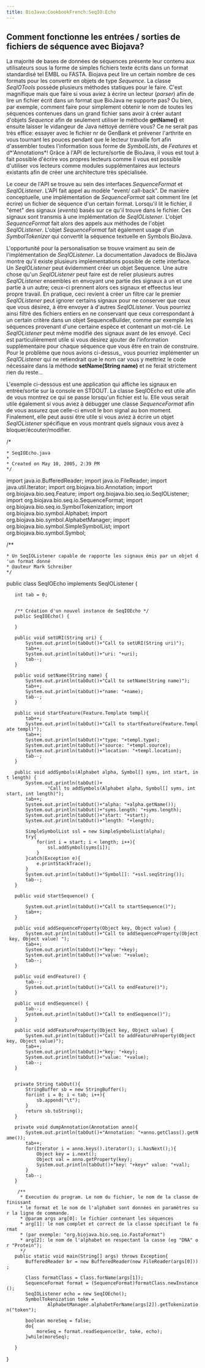 ```yaml
---
title: BioJava:CookbookFrench:SeqIO:Echo
---
```


Comment fonctionne les entrées / sorties de fichiers de séquence avec Biojava?
------------------------------------------------------------------------------

La majorité de bases de données de séquences présente leur contenu aux
utilisateurs sous la forme de simples fichiers texte écrits dans un
format standardisé tel EMBL ou FASTA. Biojava peut lire un certain
nombre de ces formats pour les convertir en objets de type *Sequence*.
La classe *SeqIOTools* possède plusieurs méthodes statiques pour le
faire. C'est magnifique mais que faire si vous aviez à écrire un lecteur
(*parser*) afin de lire un fichier écrit dans un format que BioJava ne
supporte pas? Ou bien, par exemple, comment faire pour simplement
obtenir le nom de toutes les séquences contenues dans un grand fichier
sans avoir à créer autant d'objets *Sequence* afin de seulement utiliser
le méthode **getName()** et ensuite laisser le vidangeur de Java néttoyé
derrière vous? Ce ne serait pas très effice: essayer avec le fichier nr
de GenBank et prévener l'arthrite en vous tournant les pouces pendant
que le lecteur travaille fort afin d'assembler toutes l'information sous
forme de *SymbolLists*, de *Features* et d*'Annotations*! Grâce à l'API
de lecture/sortie de BioJava, il vous est tout à fait possible d'écrire
vos propres lecteurs comme il vous est possible d'utiliser vos lecteurs
comme modules supplémentaires aux lecteurs existants afin de créer une
architecture très spécialisée.

Le coeur de l'API se trouve au sein des interfaces *SequenceFormat* et
*SeqIOListener*. L'API fait appel au modèle "event/ call-back". De
manière conceptuelle, une implémentation de *SequenceFormat* sait
comment lire (et écrire) un fichier de séquence d'un certain format.
Lorsqu'il lit le fichier, il "émet" des signaux (*events*) basés sur ce
qu'il trouve dans le fichier. Ces signaux sont transmis à une
implémentation de *SeqIOListener*. L'objet *SequenceFormat* fait alors
des appels aux méthodes de l'objet *SeqIOListener*. L'objet
*SequenceFormat* fait également usage d'un *SymbolTokenizer* qui
convertit la séquence textuelle en Symbols BioJava.

L'opportunité pour la personalisation se trouve vraiment au sein de
l'implémentation de *SeqIOListener*. La documentation Javadocs de
BioJava montre qu'il existe plusieurs implémentations possible de cette
interface. Un *SeqIOListener* peut évidemment créer un objet Sequence.
Une autre chose qu'un *SeqIOListener* peut faire est de relier plusieurs
autres *SeqIOListener* ensembles en envoyant une partie des signaux à un
et une partie à un autre; ceux-ci prennent alors ces signaux et
effeectus leur propre travail. En pratique, ceci revient à créer un
filtre car le premier *SeqIOListener* peut ignorer certains signaux pour
ne conserver que ceux que vous désirez, à être envoyer à d'autres
*SeqIOListener*. Vous pourriez ainsi filtré des fichiers entiers en ne
conservant que ceux correspondant à un certain critère dans un objet
SequenceBuilder, comme par exemple les séquences provenant d'une
certaine espèce et contenant un mot-clé. Le *SeqIOListener* peut même
modifié des signaux avant de les envoyé. Ceci est particulièrement utile
si vous désirez ajouter de l'information supplémentaire pour chaque
séquence que vous être en train de construire. Pour le problème que nous
avions ci-dessus,, vous pourriez implémenter un *SeqIOListener* qui ne
retiendrait que le nom car vous y mettriez le code nécessaire dans la
méthode **setName(String name)** et ne ferait strictement rien du
reste...

L'exemple ci-dessous est une application qui affiche les signaux en
entrée/sortie sur la console en STDOUT. La classe SeqIOEcho est utile
afin de vous montrez ce qui se passe lorsqu'un fichier est lu. Elle vous
serait utile également si vous aviez à débugger une classe
*SequenceFormat* afin de vous assurez que celle-ci envoit le bon signal
au bon moment. Finalement, elle peut aussi être utile si vous aviez à
écrire un objet *SeqIOListener* spécifique en vous montrant quels
signaux vous avez à bloquer/écouter/modifier.

<java> /\*

`* SeqIOEcho.java`  
`*`  
`* Created on May 10, 2005, 2:39 PM`  
`*/`

import java.io.BufferedReader; import java.io.FileReader; import
java.util.Iterator; import org.biojava.bio.Annotation; import
org.biojava.bio.seq.Feature; import
org.biojava.bio.seq.io.SeqIOListener; import
org.biojava.bio.seq.io.SequenceFormat; import
org.biojava.bio.seq.io.SymbolTokenization; import
org.biojava.bio.symbol.Alphabet; import
org.biojava.bio.symbol.AlphabetManager; import
org.biojava.bio.symbol.SimpleSymbolList; import
org.biojava.bio.symbol.Symbol;

/\*\*

`* Un SeqIOListener capable de rapporte les signaux émis par un objet d'un format donné`  
`* @auteur Mark Schreiber`  
`*/`

public class SeqIOEcho implements SeqIOListener {

`   int tab = 0;`  
`   `  
`   `  
`   /** Création d'un nouvel instance de SeqIOEcho */`  
`   public SeqIOEcho() {`  
`       `  
`   }`

`   public void setURI(String uri) {`  
`       System.out.println(tabOut()+"Call to setURI(String uri)");`  
`       tab++;`  
`       System.out.println(tabOut()+"uri: "+uri);`  
`       tab--;`  
`   }`

`   public void setName(String name) {`  
`       System.out.println(tabOut()+"Call to setName(String name)");`  
`       tab++;`  
`       System.out.println(tabOut()+"name: "+name);`  
`       tab--;`  
`   }`

`   public void startFeature(Feature.Template templ){`  
`       tab++;`  
`       System.out.println(tabOut()+"Call to startFeature(Feature.Template templ)");`  
`       tab++;`  
`       System.out.println(tabOut()+"type: "+templ.type);`  
`       System.out.println(tabOut()+"source: "+templ.source);`  
`       System.out.println(tabOut()+"location: "+templ.location);`  
`       tab--;`  
`   }`

`   public void addSymbols(Alphabet alpha, Symbol[] syms, int start, int length) {`  
`       System.out.println(tabOut()+`  
`               "Call to addSymbols(Alphabet alpha, Symbol[] syms, int start, int length)");`  
`       tab++;`  
`       System.out.println(tabOut()+"alpha: "+alpha.getName());`  
`       System.out.println(tabOut()+"syms.length: "+syms.length);`  
`       System.out.println(tabOut()+"start: "+start);`  
`       System.out.println(tabOut()+"length: "+length);`  
`       `  
`       SimpleSymbolList ssl = new SimpleSymbolList(alpha);`  
`       try{`  
`           for(int i = start; i < length; i++){`  
`               ssl.addSymbol(syms[i]);`  
`           }`  
`       }catch(Exception e){`  
`           e.printStackTrace();`  
`       }`  
`       System.out.println(tabOut()+"Symbol[]: "+ssl.seqString());`  
`       tab--;`  
`   }`

`   public void startSequence() {`  
`       `  
`       System.out.println(tabOut()+"Call to startSequence()");`  
`       tab++;`  
`   }`

`   public void addSequenceProperty(Object key, Object value) {`  
`       System.out.println(tabOut()+"Call to addSequenceProperty(Object key, Object value) ");`  
`       tab++;`  
`       System.out.println(tabOut()+"key: "+key);`  
`       System.out.println(tabOut()+"value: "+value);`  
`       tab--;`  
`   }`

`   public void endFeature() {`  
`       tab--;`  
`       System.out.println(tabOut()+"Call to endFeature()");`  
`   }`

`   public void endSequence() {`  
`       tab--;`  
`       System.out.println(tabOut()+"Call to endSequence()");`  
`   }`

`   public void addFeatureProperty(Object key, Object value) {`  
`       System.out.println(tabOut()+"Call to addFeatureProperty(Object key, Object value)");`  
`       tab++;`  
`       System.out.println(tabOut()+"key: "+key);`  
`       System.out.println(tabOut()+"value: "+value);`  
`       tab--;`  
`   }`  
`   `  
`   `  
`   private String tabOut(){`  
`       StringBuffer sb = new StringBuffer();`  
`       for(int i = 0; i < tab; i++){`  
`           sb.append("\t");`  
`       }`  
`       return sb.toString();`  
`   }`  
`   `  
`   private void dumpAnnotation(Annotation anno){`  
`       System.out.println(tabOut()+"Annotation: "+anno.getClass().getName());`  
`       tab++;`  
`       for(Iterator i = anno.keys().iterator(); i.hasNext();){`  
`           Object key = i.next();`  
`           Object val = anno.getProperty(key);`  
`           System.out.println(tabOut()+"key: "+key+" value: "+val);`  
`       }`  
`       tab--;`  
`   }`  
`   `  
`    /**`  
`     * Execution du program. Le nom du fichier, le nom de la classe definissant `  
`     * le format et le nom de l'alphabet sont données en paramètres sur la ligne de commande.`  
`     * @param args arg[0]: le fichier contenant les séquences`  
`     * arg[1]: le nom complet et correct de la classe spécifiant le format`  
`     * (par exemple: "org.biojava.bio.seq.io.FastaFormat")`  
`     * arg[2]: le nom de l'alphabet en respectant la casse (eg "DNA" or "Protein");`  
`     */`  
`   public static void main(String[] args) throws Exception{`  
`       BufferedReader br = new BufferedReader(new FileReader(args[0]));`  
`       `  
`       Class formatClass = Class.forName(args[1]);`  
`       SequenceFormat format = (SequenceFormat)formatClass.newInstance();`  
`       SeqIOListener echo = new SeqIOEcho();`  
`       SymbolTokenization toke = `  
`               AlphabetManager.alphabetForName(args[2]).getTokenization("token");`  
`   `  
`       boolean moreSeq = false;`  
`       do{`  
`           moreSeq = format.readSequence(br, toke, echo);`  
`       }while(moreSeq);`  
`       `  
`   }`

} </java>
